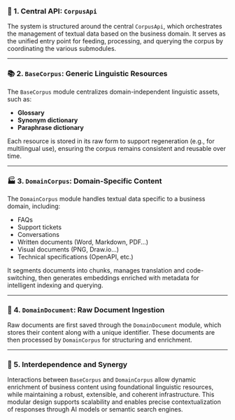 ### 🧠 1. Central API: `CorpusApi`

The system is structured around the central `CorpusApi`, which orchestrates the management of textual data based on the business domain. It serves as the unified entry point for feeding, processing, and querying the corpus by coordinating the various submodules.

---

### 📚 2. `BaseCorpus`: Generic Linguistic Resources

The `BaseCorpus` module centralizes domain-independent linguistic assets, such as:

* **Glossary**
* **Synonym dictionary**
* **Paraphrase dictionary**

Each resource is stored in its raw form to support regeneration (e.g., for multilingual use), ensuring the corpus remains consistent and reusable over time.

---

### 🏭 3. `DomainCorpus`: Domain-Specific Content

The `DomainCorpus` module handles textual data specific to a business domain, including:

* FAQs
* Support tickets
* Conversations
* Written documents (Word, Markdown, PDF…)
* Visual documents (PNG, Draw\.io…)
* Technical specifications (OpenAPI, etc.)

It segments documents into chunks, manages translation and code-switching, then generates embeddings enriched with metadata for intelligent indexing and querying.

---

### 📝 4. `DomainDocument`: Raw Document Ingestion

Raw documents are first saved through the `DomainDocument` module, which stores their content along with a unique identifier. These documents are then processed by `DomainCorpus` for structuring and enrichment.

---

### 🔁 5. Interdependence and Synergy

Interactions between `BaseCorpus` and `DomainCorpus` allow dynamic enrichment of business content using foundational linguistic resources, while maintaining a robust, extensible, and coherent infrastructure.
This modular design supports scalability and enables precise contextualization of responses through AI models or semantic search engines.
